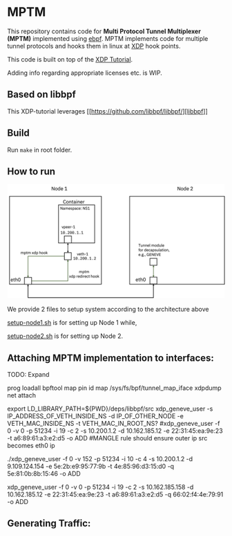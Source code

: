# MPTM

This repository contains code for **Multi Protocol Tunnel Multiplexer (MPTM)** implemented using [ebpf](https://ebpf.io/).
MPTM implements code for multiple tunnel protocols and hooks them in linux at [XDP](https://www.iovisor.org/technology/xdp) hook points.

This code is built on top of the [XDP Tutorial](https://github.com/xdp-project/xdp-tutorial).

Adding info regarding appropriate licenses etc. is WIP.

## Based on libbpf

This XDP-tutorial leverages [[https://github.com/libbpf/libbpf/][libbpf]]

## Build

Run ``make`` in root folder.

## How to run
![System setup for testing](docs/setup.png "System setup for testing")

We provide 2 files to setup system according to the architecture above

[setup-node1.sh](./setup/setup-node1.sh) is for setting up Node 1 while,

[setup-node2.sh](./setup/setup-node2.sh) is for setting up Node 2.


## Attaching MPTM implementation to interfaces:

TODO: Expand

prog loadall
bpftool map pin id map /sys/fs/bpf/tunnel_map_iface
xdpdump net attach

export LD_LIBRARY_PATH=${PWD}/deps/libbpf/src
xdp_geneve_user -s IP_ADDRESS_OF_VETH_INSIDE_NS -d IP_OF_OTHER_NODE -e VETH_MAC_INSIDE_NS -t VETH_MAC_IN_ROOT_NS?
#xdp_geneve_user -f 0 -v 0 -p 51234 -i 19 -c 2 -s 10.200.1.2 -d 10.162.185.12 -e 22:31:45:ea:9e:23 -t a6:89:61:a3:e2:d5 -o  ADD
#MANGLE rule should ensure outer ip src becomes eth0 ip

./xdp_geneve_user -f 0 -v 152 -p 51234 -i 10 -c 4 -s 10.200.1.2 -d 9.109.124.154 -e 5e:2b:e9:95:77:9b -t 4e:85:96:d3:15:d0 -q 5e:81:0b:8b:15:46 -o ADD

 xdp_geneve_user -f 0 -v 0 -p 51234 -i 19 -c 2 -s 10.162.185.158 -d 10.162.185.12 -e 22:31:45:ea:9e:23 -t a6:89:61:a3:e2:d5 -q 66:02:f4:4e:79:91 -o  ADD 

## Generating Traffic:
